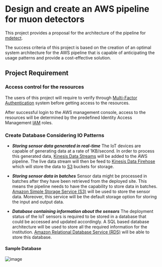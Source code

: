 
# Design and create an AWS pipeline for muon detectors

 This project provides a proposal for the architecture of the pipeline for [mdetect](https://mdetect.com.au/). 
 
 The success criteria of this project is based on the creation of an optimal system architecture for the AWS pipeline that is capable of anticipating the usage patterns and provide a cost-effective solution.

 
## Project Requirement 

### Access control for the resources

The users of this project will require to verify through [Multi-Factor Authentication](https://aws.amazon.com/iam/features/mfa/) system before getting access to the resources. 

After successful login to the AWS management console, access to the resources will be determined by the predefined Identity Access Management [IAM](https://aws.amazon.com/iam/) roles.


### Create Database Considering IO Patterns
- ***Storing sensor data generated in real-time***
The IoT devices are capable of generating data
 at a rate of 1KB/second. In order to process 
 this generated data, [Kinesis Data Streams](https://aws.amazon.com/kinesis/data-streams/) will
 be added to the AWS pipeline. The live data 
 stream will then be feed to [Kinesis Data Firehose](https://aws.amazon.com/kinesis/data-firehose/) 
 which will store the data to [S3](https://aws.amazon.com/s3/) buckets for
 storage. 
- ***Storing sensor data in batches*** 
Sensor data might be processed in batches after they have been retrieved from
 the deployed site. This means the pipeline needs to have the capability to 
 store data in batches. [Amazon Simple Storage Service (S3)]((https://aws.amazon.com/s3/)) will be used to store the 
 sensor data. Moreover, this service will be the default storage option for storing the input and output data.  

- ***Database containing information about the sensors***
The deployment status of the IoT sensors is required to be stored in a database that could be accessed and updated accordingly. A SQL based database architecture will be used to store all the required information for the institution. [Amazon Relational Database Service (RDS)](https://aws.amazon.com/rds/) will be able to store this database. 


#### Sample Database

  ![image](https://drive.google.com/uc?export=view&id=1K081OZOpeIAYljiD2SgfijgX6qpNjuzv)

  





